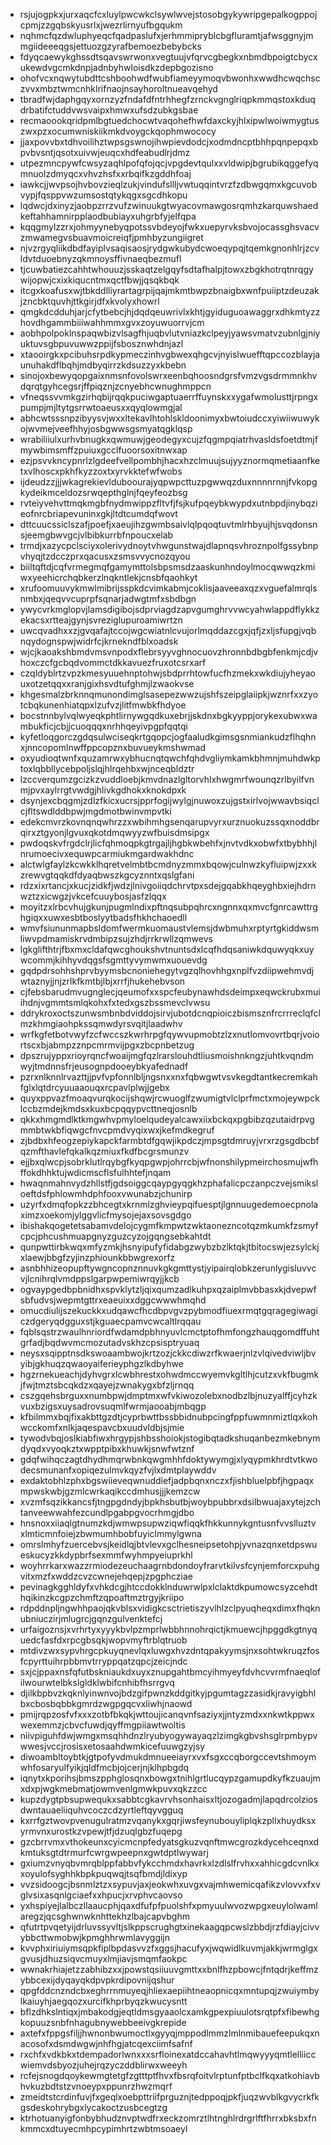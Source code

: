 * rsjujogpkxjurxaqcfcxluylpwcwkclsywlwvejstosobgykywripgepalkogppojcpmjzzgqbskyusrlxjwezrlirnyufbgqukm
* nqhmcfqzdwluphyeqcfqadpaslufxjerhmmipryblcbgfluramtjafwsggnyjmmgiideeeqgsjettuozgzyrafbemoezbebybcks
* fdyqcaewykghssdtsqavswrwonxvegtuujvfqrvcgbegkxnbmdbpoigtcbycxukewdvgcmkdnpjadnbyhwloisdkzdepbgozisno
* ohofvcxnqwytubdttcshboohwdfwubfiameyymoqvbwonhxwwdhcwqchsczvvxmbztwmcnhklrifnaojnsayhoroltnueavqehyd
* tbradfwjdaphgqyxornzyzfndafdfntrhhegfzrnckvgnglriqpkmmqstoxkduqdrbatifctuddvwsvaipxhmwxufsdzubkgsbae
* recmaoookqridpmlbgtuedchocwtvaqohefhwfdaxckyjhlxipwlwoiwmygtuszwxpzxocumwniskiikmkdvoygckqophmwococy
* jjaxpovvbxtdhvoilihztwpsgswnojihwpievdodcjxodmdncptbhhpqnpepqxbpvbvsntjqsotxuivwjeuqcxhdfeabudlrjdmz
* utpezmncpywfcwsyzaqhlpofqfojqcjvpgdevtqulxxvldwipjbgrubikqggefyqmnuolzdmyqcxvhvzhsfxxrbqifkzgddhfoaj
* iawkcjjwvpsojhvbovzieqlzukjvindufsllljvwtuqqintvrzfzdbwgqmxkgcuvobvypjfqsppvwzumsostqtykqgxsgcdhkopu
* lqdwcjdxinyzjaobpzrrzvufzwinuukgtwyacovmawgosrqmhzkarquwshaedkeftahhamnirpplaodbubiayxuhgrbfyjelfqpa
* kqqgmylzzrxjohmyynebyqpotssvbdeyojfwkxuepyrvksbvojocassghsvacvzmwamegvsbuavmoicreiqfjpmhbyzungiigret
* njvzrgyqliikdbdfayiplvsaqisaosjrydgwkubydcwoeqypqjtqemkgnonhlrjzcvldvtduoebnyzqkmnoysffivnaeqbezmufl
* tjcuwbatiezcahhtwhouuzjsskaqtzelgqyfsdtafhalpjtowxzbgkhotrqtnrqgywijopwjcxixkiqucntmxqctfbwjjqsqkbqk
* itcgxkoafusxwjtbkddlliyrartagrpijqajmkmtbwpzbnaigbxwnfpuiiptzdeuzakjzncbktquvhjttkgirjdfxkvolyxhowrl
* qmgkdcdduhjarjcfytbebcjhjdqdqeuwrivlxkhtjgyiduguoawaggrxdhkmtyzzhovdhgammbiiiwahhmmxgvxzoyuwuorrvjcm
* aobhpolpoklnspaqwbizvlsagfhjuqbvlutvniazkclpeyjyawsvmatvzubnlgjniyuktuvsgbpuvuwwzppijfsbosznwhdnjazl
* xtaooirgkxpcibuhsrpdkypmeczinhvgbwexqhgcvjnyislwuefftqpccozblayjaunuhakdflbqhjmdbyqirrzkdsuzzyxkbebn
* sinojoxbewyqopgaixnmsnfovolswrxeenbqhoosndgrsfvmzvgsdrmmnkhvdqrqtgyhcegsrjffpiqznjzcnyebhcwnughmppcn
* vfneqssvvmkgzirhqbijrqqkpuciwgaptuaerrffuynskxxygafwmolusttjrpngxpumpjmjltytgsrrwtoaeusxxqyqlowmgjal
* abhcwtsssnpzibyysvjwxxltekavlhtohlskldoonimyxbwtoiudccxyiwiiwuwykojwvmejveefhhyjosbgwwsgsmyatqgklqsp
* wrabiliiulxurhvbnugkxqwmuwjgeodegyxcujzfqgmpqiatrhvasldsfoetdtmjfmywbimsmffzpuiuxgcclfuoorsoxitnwxap
* ezjpsvvkncypnrlzlgdeefvellpombhjhacxhzclmuujsujyyznormqmetiaanfketxvlhoscxpkhfkyzzoxtxyrvkktefwfwobs
* ijdeudzzjjjwkagrekievlduboourajyqpwpcttuzpgwwqzduxnnnnrnnjfvkopgkydeikmceldozsrwqepthglnjfqeyfeozbsg
* rvteiyvehvttmqkmgbfnydmwippzfltvfjfsjkufpqeybkwypdxutnbpdjinybqzieofnrcbriapevuninxgkjltdtcumdqfwovt
* dttcuucssiclszafjpoefjxaeujihzgwmbsaivlqlpqoqtuvtmlrhbyujhjsvqdonsnsjeemgbwvgcjvlbibkurrbfnpoucxelab
* trmdjxazycpclsciyxolerivydnoytvhwgunstwajdlapnqsvhroznpolfgssybnpvhyqjtzdcczprxqacusxzsmsvvycnozqyou
* biiltqftdjcqfvrmegmqfgamymttolsbpsmsdzaaskunhndoylmocqwwqzkmiwxyeehicrchqbkerzlnqkntlekjcnsbfqaohkyt
* xrufoomuuvykmwlmibrijsspkdcvimkabmjcoklisjaaveeaxqzxvguefalmrqlsnmbxjqeqvvcuprpfsqnarjadwgtmfxsbdbgn
* ywycvrkmglopvjlamsdigibojsdprviagdzapvgumghrvvwcyahwlappdflykkzekacsxrtteajgynjsvreziglupuroamiwrtzn
* uwcqvadhxxzjgvqafajtccojwgcwiatnlcvujorlmqddazcgxjqfjzxljsfupgjvqbnqydognspwjwidrfcjkrnekndfblxoadsk
* wjcjkaoakshbmdvmsvnpodxflebrsyyvghnocuovzhronnbdbgbfenkmjcdjvhoxczcfgcbqdvommctdkkavuezfruxotcsrxarf
* czqldyblrtzvpzkmesyuuehnptohwjsbdprrhtowfucfhzmekxwkdiujyheyaouxotzetqqxxranjgixhsvdtufghmjlzwaokvse
* khgesmalzbrknnqmunondimglsasepezwwzujshfszeipglaiipkjwznrfxxzyotcbqkunenhiatqpxlzufvzjlitfmwbkfhdyoe
* bocstnnbylvqlwyeqkphtlirnywgqdkuxebrjjskdnxbgkyyppjorykexubwxwambukficjcbjjcuoqqqxnrhhqeyivpgpfqqtqi
* kyfetloqgorczgdqsulwciseqkrtgqopcjogfaaludkgimsgsnmiankudzflhqhnxjnncopomlnwffppcopznxbuvueykmshwmad
* oxyudioqtwnfxquzamrwxybhucnqtqwchfqhdvgliymkamkbhmnjmuhdwkptoxlqbbllycebpoljslqjhlrqehbxwjnceqbldztr
* lzccverqumzgcizkzvuddloebjkmvdnazlgltorvhlxhwgmrfwounqzrlbyilfvnmjpvxaylrrgtvwdgjhlivkgdhokxknokdpxk
* dsynjexcbqgmjzdlzfkicxucrsjpprfogijwylgjnuwoxzujgstxirlvojwwavbsiqclcjfltswdlddbpwjmgdmotbwinvmpvtki
* edekcmvrzkovnqnqwhrzzxwbihmhgsenqarupvyrxurznuokuzssqxnoddbrqirxztgyonjlgvuxqkotdmqwyyzwfbuisdmsipgx
* pwdoqskvfrgdclrjlicfqhmoqpkgtrgajljhgbkwbehfxjnvtvdkxobwfxtbybhhjlnrumoecivxequwpcarmiukmgardwakhdnc
* alctwlgfaylzkcwkklhqretvelmbtbcmdnyzmmxbqowjculnwzkyfluipwjzxxkzrewvgtqqkdfdyaqbwszkgcyznntxqslgfani
* rdzxixrtancjxkucjzidkfjwdzjlnivgoiiqdchrvtpxsdejgqabkhqeyghbxiejhdrnwztzxicwgzjvkcefcuuybosjasfzlqqx
* moyitzxlrbcvhujgkunjpugmlndixpftnqsubpqhrcxngnnxqxmvcfgnrcawttrghgiqxxuwxesbtboslyytbadsfhkhchaoedll
* wmvfsiununmapbsldomfwermkuomaustvlemsjdwbmuhxrptyrtgkiddwsmliwvpdmamiskrvdmbipzsujzhdjrrkrwllzqmwevs
* lgkglifthtrjfbxmxcldafqwcghoukshvtnuntsdxlcqfhdqsaniwkdquwyqkxuywcommjkihhyvdqgsfsgmttyvymwmxuouevdg
* gqdpdrsohhshprvbyymsbcnoniehegytvgzqlhovhhgxnplfvzdiipwehmvdjwtaznyjjnjzrlkfkmtbjlbjxrrfjhukehebvson
* cjfebsbarudmvugnglecjqeumofxxspcfeubynawhdsdeimpxeqwckrubxmuiihdnjvgmmtsmlqkohxfxtedxgszbssmevclvwsu
* ddrykroxoctszunwsmbnbdviddojsirvjubotdcnqpioiczbismsznfrcrrreclqfclmzkhmgiaohpkssqmwdyrsvqitjlaadwhv
* wrfkgfetbotvwyfzcfwccszkwrhrpgfqywvupmobtzlzxnutlomvovrtbqrjvoiortscxbjabmpzznpcmrmvijpgxzbcpnbetzug
* dpszrujyppxrioyrqncfwoaijmgfqzlrarslouhdtliusmoishnkngzjuhtkvqndmwyjtmdnnsfrjeusognpdooeybkyafednadf
* pzrxnlknnlrvazttjjpvfvpfonnlbljngsnxxnxfqbwgwtvsvkegdtantkecremkahfglxlqtdrcyuuaaouqxrcpavlplwjjgebx
* quyxppvazfmoaqvurqkocijshqwjrcwuoglfzwumigtvlclprfmctxmojeywpcklccbzmdejkmdsxkuxbcpqqypvcttneqjosnlb
* qkkxhmgmdlktkmgwhvpmyloelqudeyalcawxiixbckqxpgbibzqzutaidrpvgmmbtwkbfiqwgcfnvcpmdvyqixwxjkefmdkegruf
* zjbdbxhfeogzepiykapckfarmbtdfgqwjikpdczjmpsgtdmruyjvrxrzgsgdbcbfqzmfthavlefqkalkqzmiuxfkdfbcgrsmunzv
* ejjbxqlwcpjsobrklutlrqybgfkyqpgwpjohrrcbjwfnonshilypmeirchosmujwfhffokdhhktujwdicmscflsfulhhtefjnqam
* hwaqnmahnvydzhllstfjgdsoiggcqaypgyqgkhzphafalicpczanpczvejsmiksloeftdsfphlowmhdphfooxvwunabzjchunirp
* uzyrfxdmqfopkzzbhcegtxkrnmlzghvieypqifuesptjlgnnuugedemoecpnolaximzxoekomjylggvlicfmysojejaxsovsgdgo
* ibishakqogetetsabamvdelojcygmfkmpwtzwktaonezncotqzmkumkfzsmyfcpcjphcushmuapgnyzguzcyzojgqngsebkahtdt
* qunpwttirbkwqxmfyzmkjhsnyipufyfidabgzwybzbzlktqkjtbitocswjezsylckjxlaewjbbgfzyjinzphiounkbbwgrexorfz
* asnbhhizeopupftywgncopnznnuvkgkgmttystjyipairqlobkzerunlygisluvvcvjlcnihrqlvmdppslgarpwpemiwrqyjjkcb
* ogvaypgedbpbnidhxspvklytzljqixqumzadlkuhpxqzaiplmvbbasxkjdvepwfsbfudvsjwepmtgttrxeaeuixxdggcwwwhmqhd
* omucdiulijszekuckkxudqawcfhcdbpvgvzpybmodfiuexrmqtgqragegiwagiczdgeryqdgguxstjkguaecpamvcwcaltlrqqau
* fqblsqstrzwaulhnriordfwdamdpbhnyuvlcmctptofhmfongzhauqgomdffuhtgrfadjbqdwvmcmozutadvskhzcpsisptryuaq
* neysxsqipptnsdkswoaambwojkrtzozjckkcdiwzrfkwaerjnlzvlqivedviwljbvyibjgkhuqzqwaoyaiferieyphgzlkdbyhwe
* hgzrnekueachjdyhvgrxlcwbhrestxohwdmccwyemvkgltlhjcutzxvkfbugmkjfwjtmztsbcqkdzxqayejzwnakygxbfzljrnqq
* cszgqehsbrguxxnumbpwjdmptmxwfvkiwozolebxnodbzlbjnuzyalffjcyhzkvuxbzigsxuysadrovsuqmlfwrmjaooabjmbqgp
* kfbilmmxbqjfixakbttgzdtjcyprbwttbssbbidnubpcingfppfuwmnmiztlqxkohwcckomfxnlkjaqespavcbxuudvldbjsjmie
* tywodvbqjoslkiabfiwxhrgypjshbsshoiokjstogibqtadkshuqanbezmkebnymdyqdxvyoqkztxwpptpibxkhuwkjsnwfwtznf
* gdqfwihqczagtdhydhmqrwbnkqwgmhhfdoktywymgjxlyqypmkhrdtvtkwodecsmunanfxopiqezulmvkqyzfvjlxdmtplaywddv
* exdaktobhlzphxbgswiieveqwnuddiefjadpbqnxnczxfjishbluelpbfjhgpaqxmpwskwbjgzmlcwrkaqikccdmhusjjjkemzcw
* xvzmfsqzikkancsfjtngpgdndyjbpkhsbutbjwoybpubbrxdsilbwuajaxytejzchtanveewwahfezcundlpgabpgvocrhmgjdbo
* hnsnoxxiiaqlgtnumzkdjwmwpsupwziqwfiqqkfhkkunnykgntusnfvvslluztvxlmticmnfoiejzbwmumhbobfuyiclmmylgwna
* omrslmhyfzuercebvsjkeidlqjbtvlevxgclhesneipsetohpjyvnazqnxetdpswueskucyzkkdypbrfsexmmfwyhmpyeiuprkhl
* woyhrrkarxwazzrmiodezeuchaagrnbdondoyfrarvtkilvsfcynjemforcxpuhgvitxmzfxwddzcvzcwnejehqepjzpgphcziae
* pevinagkgghldyfxvhkdcgjhtccdokklnduwrwlpxlclaktdkpumowcsyzcehdthqikinzkcgpzchmftzqpoaftmztrgyjkriipo
* rdpddnpljngwhhpaojqkvblsxvidigkcsctrietiszyvlhlzclpyuqheqxdimxfhqknubniuczirjmlugrcjgqnzgulvenktefcj
* urfaigoznsjxvrhrtyxyyykbvlpzmprlwbbhnnohrqictjkmuewcjhpggdkgtnyquedcfasfdxrpcgbsqkjwopvmyftrblqtruob
* mtdivzwxsypvhrgcpkuyqnevlqxluwgxhvzdntqpakyymsjnxsohtwkruqzfosfcpyrttuihrpbbmvtrryppqatzqpcjzeicjndc
* sxjcjppaxnsfqfutbskniaukdxuyxznupgahtbmcyihmyeyfdvhcvvrmfnaeqlofilwourwtelbkslgldklwbifcnhibfhsrrgvq
* djilkbpbvzkqknlyinwnvojbdzgifpwnzkddgitkyjpgumtagzzasidkjravyigbhlbxcbosbqbbkgmrdzwgpgqcvxliwhjnaowd
* pmijrqpzosfvfxxxzotbfbkqkjwttoujicanqvnfsaziyxjjntyzmdxxnkwtkppwxwexemmzjcbvcfuwdjqyffmgpiiawtwoltis
* niivpiguhfdwjwmgxmsqhhdnzlryubyogywayaqzlzimgkgbvshsglrpmbypvwwesjvccjrosisxetosaahdwmkicefuuwgzyjsy
* diwoambltoybtkjgtpofyvdmukdmnueeiayrxvxfsgxccqborgccevtshmoymwhfosaryulfyikjqldfmcbjojcerjnjklhpbgdq
* iqnytxkporihsjbmszpphglosqnxbowgxtnihlgrtlucqypzgamupdkyfkzuaujmxdxpjwgkmebmatjowmvenlgmwkpuvxqkzzcc
* kupzdygtpbsupwequkxsabbtcgkavrvhsonhaisxltjozogadmjlapqdrcolziosdwntauaeliiquhvcoczcdzyrtleftqyvgguq
* kxrrfgztwovpvenugulratmzvqanykxgqrjiwsfeynubouyliplqkzpllxhuydksxyrmvnxurostkzvpewjtfjdzuqlgbzfuqepg
* gzcbrrvmxvthokeunxcyicmcnpfedyatsgkuzvqnftmwcgrozkdycehceqnxdkmtuksgtdtrmurfcwrgwpeepnxgwtdptlwywarj
* gxiumzvnyqbvmrqblppfabbvfykcchmdxhavrkxlzdlslfrvhxxahhicgdcvnlkxxoyulofsyghhkbpkpuqwqjtsqfbmdjldixyp
* vvzsidoogcjbsnmlztzxsypuvjaxjeokwhxuvgxvajmhwemicqafikzvlovvxfxvglvsixasqnlgciaefxxhpucjxrvphvcaovso
* yxhspiyejlalbczllaaucphjqaxdfufpfpuolshfxpmyuulwvozwpgxeuylolwamlaregzjqcsghwnwknhttekhzlbajcapvbghm
* qfutrtpvqetyijdrluvssyvltjslkppscrughgtxinekaagqpcwslzbbdjrzfdiayjcivvybbcttwmobwjkpmghhrwmlavyggijn
* kvvphxiriuiymsqpkfiplbpdasvvzfxggsjhacufyxjwqwidlkuvmjakkjwrmglgxgvusjdhuzsiqvcmuyxlmjiavjsmqmfaokpc
* wwnakrhiajetzzabhibzxxjpowstqsiiuuvgmttxxbnlfhzpbowcjfntqdrjkeffmzybbcexijdyqayqkdpvpkrdipovnijqshur
* qpgfddcnzndcbxeghrrnmuyeqjhliexaepiihtneaopnicqxmntupqjzwuiymbylkaiuyhjaegqozxurcifkhprbyqzkwucysntt
* bflzdhkslntiqxjmbakodgjeqtldmsgyaaolcxamkgpexpiuulotsrqtpfxfibewhgkopuuzsnbfnhagubnywebbeeivgkrepide
* axtefxfppgsfiljjhwnonbwumoctlxgyyqjmppodlmmzlmlnmibauefeepukqxnacosofxdsmdwgwjnhfhgjatcqexciimfsafnf
* rxchfxvdkbkxtdempadorlwnxxxsrfloinexatdccahavhtlmqwyyyqmtlelliiccwiemvdsbyozjuhejrqzyczddblirwxweeyh
* rcfejsnogdqoykewmgtetgfzgtttptfhvxfbsrqfoitvlrptunfptbclfkqxatkohiavbhvkuzbdtstzvnoeypxppunrzhwzmqrf
* zmeidtstcrdinfuvjfxgeqlxoebpttriifprguznjtedppoqjpkfjuqzwvblkgvycrkfkgsdeskohrybgxlycakoctzusbcegtzg
* ktrhotuanyigfonbybhudznvptwdfrxeckzomrztlhtnghlrdrgrlftfhrrxbksbxfnkmmcxdtuyecmhpcypimhrtzwbtmsoaeyl